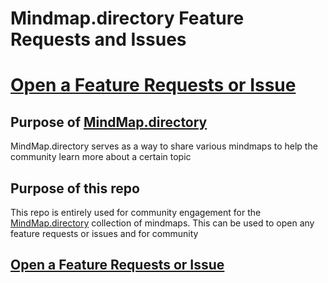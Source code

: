 # Mindmap.directory Feature Requests and Issues

# <a href="https://github.com/iamabrom/mindmap.directory-Issues/issues/new/choose">Open a Feature Requests or Issue</a>

## Purpose of <a href="https://mindmap.directory" target="_blank">MindMap.directory</a>
MindMap.directory serves as a way to share various mindmaps to help the community learn more about a certain topic

## Purpose of this repo
This repo is entirely used for community engagement for the <a href="https://mindmap.directory" target="_blank">MindMap.directory</a> collection of mindmaps. This can be used to open any feature requests or issues and for community 

## <a href="https://github.com/iamabrom/mindmap.directory-Issues/issues/new/choose">Open a Feature Requests or Issue</a>



